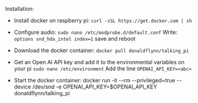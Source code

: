 Installation:

- Install docker on raspberry pi:
`curl -sSL https://get.docker.com | sh`


- Configure audio:
`sudo nano /etc/modprobe.d/default.conf`
Write: `options snd_hda_intel index=1`
save and reboot

- Download the docker container:
`docker pull donaldflynn/talking_pi`

- Get an Open AI API key and add it to the environmental variables on your pi
`sudo nano /etc/environment`
Add the line
`OPENAI_API_KEY=<abc>`


- Start the docker container:
docker run -it --rm --privileged=true --device /dev/snd -e OPENAI_API_KEY=$OPENAI_API_KEY donaldflynn/talking_pi